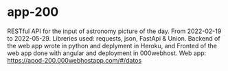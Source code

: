 # app-200
RESTful API for the input of astronomy picture of the day. From 2022-02-19 to 2022-05-29. Libreries used: requests, json, FastApi & Union. 
Backend of the web app wrote in python and deplyment in Heroku, and Fronted of the web app done with angular and deployment in 000webhost. 
Web app: https://apod-200.000webhostapp.com/#/datos

